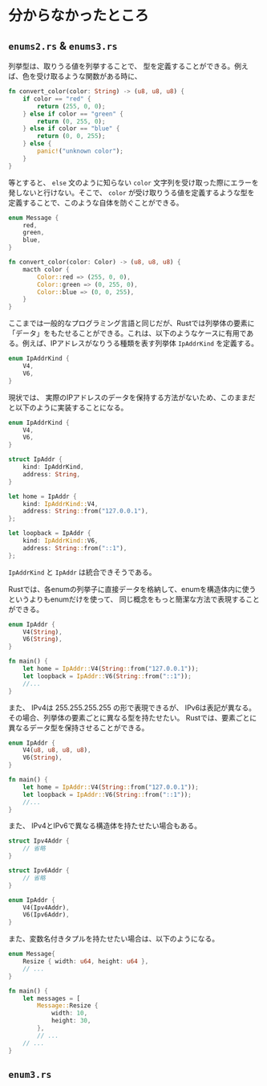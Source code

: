# 分からなかったところ

## `enums2.rs` & `enums3.rs` 

列挙型は、取りうる値を列挙することで、 型を定義することができる。例えば、色を受け取るような関数がある時に、

```rust
fn convert_color(color: String) -> (u8, u8, u8) {
    if color == "red" {
        return (255, 0, 0);
    } else if color == "green" {
        return (0, 255, 0);
    } else if color == "blue" {
        return (0, 0, 255);
    } else {
        panic!("unknown color");
    }
}
```

等とすると、 `else` 文のように知らない `color` 文字列を受け取った際にエラーを発しないと行けない。そこで、 `color` が受け取りうる値を定義するような型を定義することで、このような自体を防ぐことができる。

```rust
enum Message {
    red,
    green,
    blue,
}

fn convert_color(color: Color) -> (u8, u8, u8) {
    macth color {
        Color::red => (255, 0, 0),
        Color::green => (0, 255, 0),
        Color::blue => (0, 0, 255),
    }
}
```

ここまでは一般的なプログラミング言語と同じだが、Rustでは列挙体の要素に「データ」をもたせることができる。これは、以下のようなケースに有用である。例えば、IPアドレスがなりうる種類を表す列挙体 `IpAddrKind` を定義する。

```rust
enum IpAddrKind {
    V4,
    V6,
}
```

現状では、 実際のIPアドレスのデータを保持する方法がないため、このままだと以下のように実装することになる。

```rust
enum IpAddrKind {
    V4,
    V6,
}

struct IpAddr {
    kind: IpAddrKind,
    address: String,
}

let home = IpAddr {
    kind: IpAddrKind::V4,
    address: String::from("127.0.0.1"),
};

let loopback = IpAddr {
    kind: IpAddrKind::V6,
    address: String::from("::1"),
};
```

`IpAddrKind` と `IpAddr` は統合できそうである。

Rustでは、各enumの列挙子に直接データを格納して、enumを構造体内に使うというよりもenumだけを使って、 同じ概念をもっと簡潔な方法で表現することができる。

```rust
enum IpAddr {
    V4(String),
    V6(String),
}

fn main() {
    let home = IpAddr::V4(String::from("127.0.0.1"));
    let loopback = IpAddr::V6(String::from("::1"));
    //...
}
```

また、 IPv4は 255.255.255.255 の形で表現できるが、 IPv6は表記が異なる。その場合、列挙体の要素ごとに異なる型を持たせたい。 Rustでは、要素ごとに異なるデータ型を保持させることができる。

```rust
enum IpAddr {
    V4(u8, u8, u8, u8),
    V6(String),
}

fn main() {
    let home = IpAddr::V4(String::from("127.0.0.1"));
    let loopback = IpAddr::V6(String::from("::1"));
    //...
}
```

また、 IPv4とIPv6で異なる構造体を持たせたい場合もある。

```rust
struct Ipv4Addr {
    // 省略
}

struct Ipv6Addr {
    // 省略
}

enum IpAddr {
    V4(Ipv4Addr),
    V6(Ipv6Addr),
}
```

また、変数名付きタプルを持たせたい場合は、以下のようになる。

```rust
enum Message{
    Resize { width: u64, height: u64 },
    // ...
}

fn main() {
    let messages = [
        Message::Resize {
            width: 10,
            height: 30,
        },
        // ...
    // ...
}
```

## `enum3.rs`

